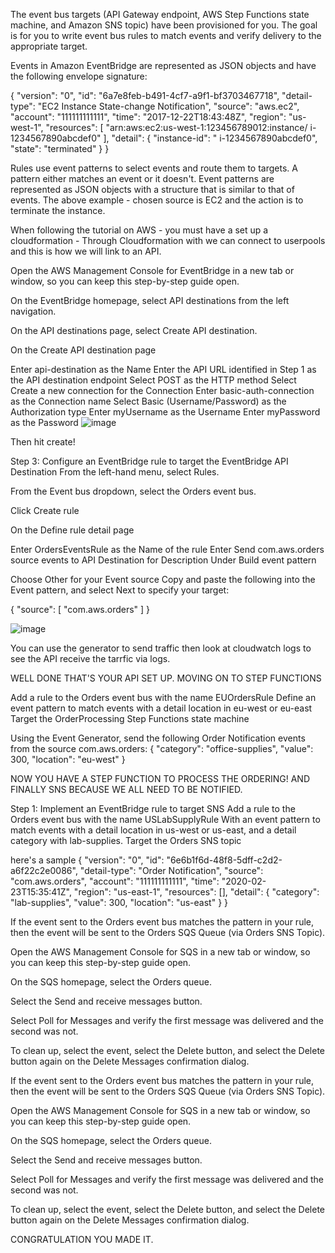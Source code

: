 The event bus targets (API Gateway endpoint, AWS Step Functions state machine, and Amazon SNS topic) have been provisioned for you. 
The goal is for you to write event bus rules to match events and verify delivery to the appropriate target.

Events in Amazon EventBridge are represented as JSON objects and have the following envelope signature:

{
  "version": "0",
  "id": "6a7e8feb-b491-4cf7-a9f1-bf3703467718",
  "detail-type": "EC2 Instance State-change Notification",
  "source": "aws.ec2",
  "account": "111111111111",
  "time": "2017-12-22T18:43:48Z",
  "region": "us-west-1",
  "resources": [
    "arn:aws:ec2:us-west-1:123456789012:instance/ i-1234567890abcdef0"
  ],
  "detail": {
    "instance-id": " i-1234567890abcdef0",
    "state": "terminated"
  }
}


Rules use event patterns to select events and route them to targets.
A pattern either matches an event or it doesn't. Event patterns are represented as JSON objects with a structure that is similar to that of events.
The above example - chosen source is EC2 and the action is to terminate the instance.


When following the tutorial on AWS - you must have a set up a cloudformation - Through Cloudformation with we can connect to userpools and this is how 
we will link to an API.

Open the AWS Management Console for EventBridge  in a new tab or window, so you can keep this step-by-step guide open.

On the EventBridge homepage, select API destinations from the left navigation.

On the API destinations page, select Create API destination.

On the Create API destination page

Enter api-destination as the Name
Enter the API URL identified in Step 1 as the API destination endpoint
Select POST as the HTTP method
Select Create a new connection for the Connection
Enter basic-auth-connection as the Connection name
Select Basic (Username/Password) as the Authorization type
Enter myUsername as the Username
Enter myPassword as the Password
![image](https://user-images.githubusercontent.com/71371405/217516110-40631e0b-1bd6-499b-9b30-574647852bc4.png)

Then hit create!

Step 3: Configure an EventBridge rule to target the EventBridge API Destination
From the left-hand menu, select Rules.

From the Event bus dropdown, select the Orders event bus.

Click Create rule

On the Define rule detail page

Enter OrdersEventsRule as the Name of the rule
Enter Send com.aws.orders source events to API Destination for Description
Under Build event pattern

Choose Other for your Event source
Copy and paste the following into the Event pattern, and select Next to specify your target:

{
    "source": [
        "com.aws.orders"
    ]
}

![image](https://user-images.githubusercontent.com/71371405/217518273-0dd14369-75f2-489f-9bb3-63bd13c94e15.png)

You can use the generator to send traffic then look at cloudwatch logs to see the API receive the tarrfic via logs.

WELL DONE THAT'S YOUR API SET UP. MOVING ON TO STEP FUNCTIONS 

Add a rule to the Orders event bus with the name EUOrdersRule
Define an event pattern to match events with a detail location in eu-west or eu-east
Target the OrderProcessing Step Functions state machine

Using the Event Generator, send the following Order Notification events from the source com.aws.orders:
{ "category": "office-supplies", "value": 300, "location": "eu-west" }

NOW YOU HAVE A STEP FUNCTION TO PROCESS THE ORDERING! AND FINALLY SNS BECAUSE WE ALL NEED TO BE NOTIFIED.

Step 1: Implement an EventBridge rule to target SNS
Add a rule to the Orders event bus with the name USLabSupplyRule
With an event pattern to match events with a detail location in us-west or us-east, and a detail category with lab-supplies.
Target the Orders SNS topic

here's a sample 
{
    "version": "0",
    "id": "6e6b1f6d-48f8-5dff-c2d2-a6f22c2e0086",
    "detail-type": "Order Notification",
    "source": "com.aws.orders",
    "account": "111111111111",
    "time": "2020-02-23T15:35:41Z",
    "region": "us-east-1",
    "resources": [],
    "detail": {
        "category": "lab-supplies",
        "value": 300,
        "location": "us-east"
    }
}

If the event sent to the Orders event bus matches the pattern in your rule, then the event will be sent to the Orders SQS Queue (via Orders SNS Topic).

Open the AWS Management Console for SQS  in a new tab or window, so you can keep this step-by-step guide open.

On the SQS homepage, select the Orders queue.

Select the Send and receive messages button.

Select Poll for Messages and verify the first message was delivered and the second was not.

To clean up, select the event, select the Delete button, and select the Delete button again on the Delete Messages confirmation dialog.

If the event sent to the Orders event bus matches the pattern in your rule, then the event will be sent to the Orders SQS Queue (via Orders SNS Topic).

Open the AWS Management Console for SQS  in a new tab or window, so you can keep this step-by-step guide open.

On the SQS homepage, select the Orders queue.

Select the Send and receive messages button.

Select Poll for Messages and verify the first message was delivered and the second was not.

To clean up, select the event, select the Delete button, and select the Delete button again on the Delete Messages confirmation dialog.

CONGRATULATION YOU MADE IT.  






  
